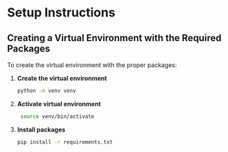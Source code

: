 # Setup Instructions

## Creating a Virtual Environment with the Required Packages

To create the virtual environment with the proper packages:

1. **Create the virtual environment**
   ```bash
   python -m venv venv
   ```

2. **Activate virtual environment**
 
   ```bash
    source venv/bin/activate
    ````

3. **Install packages**

    ```bash
    pip install -r requirements.txt
    ```

